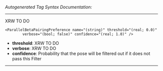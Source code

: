 _Autogenerated Tag Syntax Documentation:_

---
XRW TO DO

```
<ParallelBetaPairingPreference name="(string)" threshold="(real; 0.0)"
        verbose="(bool; false)" confidence="(real; 1.0)" />
```

-   **threshold**: XRW TO DO
-   **verbose**: XRW TO DO
-   **confidence**: Probability that the pose will be filtered out if it does not pass this Filter

---
